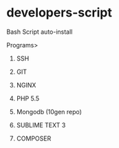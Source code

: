 developers-script
=================

Bash Script auto-install


Programs>

1) SSH

2) GIT

3) NGINX

4) PHP 5.5

5) Mongodb (10gen repo)

6) SUBLIME TEXT 3

7) COMPOSER


